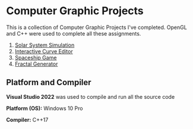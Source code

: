 # Computer Graphic Projects

This is a collection of Computer Graphic Projects I've completed. OpenGL and C++ were used to complete all these assignments. 


1. [Solar System Simulation](Solar%20System%20Simulation/README.md)
1. [Interactive Curve Editor](Curve_Editor/README.md)
1. [Spaceship Game](Spaceship_Game/README.md)
1. [Fractal Generator](Fractal-Generator/README.md)

## Platform and Compiler

**Visual Studio 2022** was used to compile and run all the source code

**Platform (OS):** Windows 10 Pro

**Compiler:** C++17

